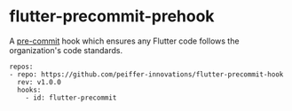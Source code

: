 # flutter-precommit-prehook

A [pre-commit](http://pre-commit.com/) hook which ensures any Flutter code follows the organization's code standards.

```
repos:
- repo: https://github.com/peiffer-innovations/flutter-precommit-hook
  rev: v1.0.0
  hooks:
    - id: flutter-precommit
```

